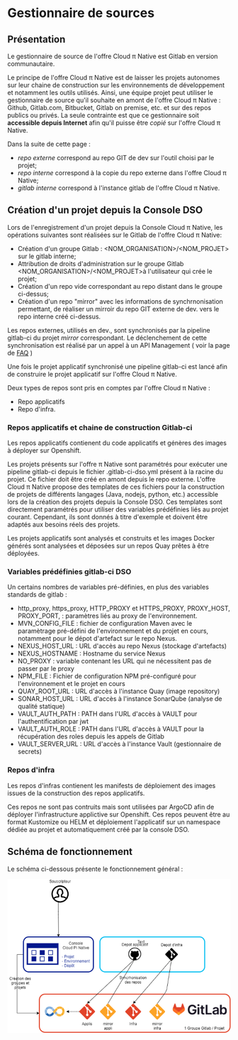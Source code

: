 # Gestionnaire de sources

## Présentation
Le gestionnaire de source de l'offre Cloud π Native est Gitlab en version communautaire.

Le principe de l'offre Cloud π Native est de laisser les projets autonomes sur leur chaine de construction sur les environnements de développement et notamment les outils utilisés. Ainsi, une équipe projet peut utiliser le gestionnaire de source qu'il souhaite en amont de l'offre Cloud π Native : Github, Gitlab.com, Bitbucket, Gitlab on premise, etc. et sur des repos publics ou privés. La seule contrainte est que ce gestionnaire soit **accessible depuis Internet** afin qu'il puisse être *copié* sur l'offre Cloud π Native.

Dans la suite de cette page :
  - *repo externe* correspond au repo GIT de dev sur l'outil choisi par le projet;
  - *repo interne* correspond à la copie du repo externe dans l'offre Cloud π Native;
  - *gitlab interne* correspond à l'instance gitlab de l'offre Cloud π Native.

 ## Création d'un projet depuis la Console DSO

Lors de l'enregistrement d'un projet depuis la Console Cloud π Native, les opérations suivantes sont réalisées sur le Gitlab de l'offre Cloud π Native:
 - Création d'un groupe Gitlab : <NOM_ORGANISATION>/<NOM_PROJET> sur le gitlab interne;
 - Attribution de droits d'administration sur le groupe Gitlab <NOM_ORGANISATION>/<NOM_PROJET>à l'utilisateur qui crée le projet;
 - Création d'un repo vide correspondant au repo distant dans le groupe ci-dessus;
 - Création d'un repo "mirror" avec les informations de synchrnonisation permettant, de réaliser un mirroir du repo GIT externe de dev. vers le repo interne créé ci-dessus.

Les repos externes, utilisés en dev., sont synchronisés par la pipeline gitlab-ci du projet *mirror* correspondant. Le déclenchement de cette synchronisation est réalisé par un appel à un API Management ( voir la page de [FAQ](../faq.md) )

Une fois le projet applicatif synchronisé une pipeline gitlab-ci est lancé afin de construire le projet applicatif sur l'offre Cloud π Native.

Deux types de repos sont pris en comptes par l'offre Cloud π Native :
 - Repo applicatifs
 - Repo d'infra.

### Repos applicatifs et chaine de construction Gitlab-ci 

Les repos applicatifs contienent du code applicatifs et génères des images à déployer sur Openshift.

Les projets présents sur l'offre π Native sont paramétrés pour exécuter une pipeline gitlab-ci depuis le fichier .gitlab-ci-dso.yml présent à la racine du projet. Ce fichier doit être créé en amont depuis le repo externe. L'offre Cloud π Native propose des templates de ces fichiers pour la construction de projets de différents langages (Java, nodejs, python, etc.) accessible lors de la création des projets depuis la Console DSO. Ces templates sont directement paramétrés pour utiliser des variables prédéfinies liés au projet courant. Cependant, ils sont donnés à titre d'exemple et doivent être adaptés aux besoins réels des projets.

Les projets applicatifs sont analysés et construits et les images Docker générés sont analysées et déposées sur un repos Quay prêtes à être déployées.


### Variables prédéfinies gitlab-ci DSO

Un certains nombres de variables pré-définies, en plus des variables standards de gitlab :
 - http_proxy, https_proxy, HTTP_PROXY et HTTPS_PROXY, PROXY_HOST, PROXY_PORT,  : paramètres liés au proxy de l'environnement.
 - MVN_CONFIG_FILE : fichier de configuration Maven avec le paramètrage pré-défini de l'environnement et du projet en cours, notamment pour le dépot d'artefact sur le repo Nexus.
 - NEXUS_HOST_URL : URL d'accès au repo Nexus (stockage d'artefacts)
 - NEXUS_HOSTNAME : Hostname du service Nexus
 - NO_PROXY : variable contenant les URL qui ne nécessitent pas de passer par le proxy
 - NPM_FILE : Fichier de configuration NPM pré-configuré pour l'environnement et le projet en cours
 - QUAY_ROOT_URL : URL d'accès à l'instance Quay (image repository)
 - SONAR_HOST_URL : URL d'accès à l'instance SonarQube (analyse de qualité statique)
 - VAULT_AUTH_PATH : PATH dans l'URL d'accès à VAULT pour l'authentification par jwt
 - VAULT_AUTH_ROLE : PATH dans l'URL d'accès à VAULT pour la récupération des roles depuis les appels de Gitlab
 - VAULT_SERVER_URL : URL d'accès à l'instance Vault (gestionnaire de secrets)
 
### Repos d'infra

Les repos d'infras contienent les manifests de déploiement des images issues de la construction des repos applicatifs.

Ces repos ne sont pas contruits mais sont utilisées par ArgoCD afin de déployer l'infrastructure applictive sur Openshift. Ces repos peuvent être au format Kustomize ou HELM et déploiement l'applicatif sur un namespace dédiée au projet et automatiquement créé par la console DSO.

## Schéma de fonctionnement
Le schéma ci-dessous présente le fonctionnement général : 

![gitlab-général](../img/gitlab.png)


